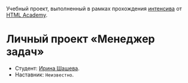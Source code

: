 Учебный проект, выполненный в рамках прохождения [интенсива](https://htmlacademy.ru/intensive/ecmascript) от [HTML Academy](https://htmlacademy.ru/).

# Личный проект «Менеджер задач»

* Студент: [Ирина Шашева](https://up.htmlacademy.ru/ecmascript/8/user/130615).
* Наставник: `Неизвестно`.
